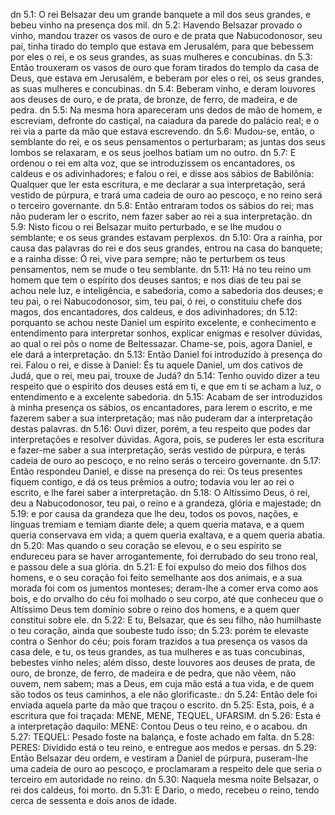 dn 5.1: O rei Belsazar deu um grande banquete a mil dos seus grandes, e bebeu vinho na presença dos mil.
dn 5.2: Havendo Belsazar provado o vinho, mandou trazer os vasos de ouro e de prata que Nabucodonosor, seu pai, tinha tirado do templo que estava em Jerusalém, para que bebessem por eles o rei, e os seus grandes, as suas mulheres e concubinas.
dn 5.3: Então trouxeram os vasos de ouro que foram tirados do templo da casa de Deus, que estava em Jerusalém, e beberam por eles o rei, os seus grandes, as suas mulheres e concubinas.
dn 5.4: Beberam vinho, e deram louvores aos deuses de ouro, e de prata, de bronze, de ferro, de madeira, e de pedra.
dn 5.5: Na mesma hora apareceram uns dedos de mão de homem, e escreviam, defronte do castiçal, na caiadura da parede do palácio real; e o rei via a parte da mão que estava escrevendo.
dn 5.6: Mudou-se, então, o semblante do rei, e os seus pensamentos o perturbaram; as juntas dos seus lombos se relaxaram, e os seus joelhos batiam um no outro.
dn 5.7: E ordenou o rei em alta voz, que se introduzissem os encantadores, os caldeus e os adivinhadores; e falou o rei, e disse aos sábios de Babilônia: Qualquer que ler esta escritura, e me declarar a sua interpretação, será vestido de púrpura, e trará uma cadeia de ouro ao pescoço, e no reino será o terceiro governante.
dn 5.8: Então entraram todos os sábios do rei; mas não puderam ler o escrito, nem fazer saber ao rei a sua interpretação.
dn 5.9: Nisto ficou o rei Belsazar muito perturbado, e se lhe mudou o semblante; e os seus grandes estavam perplexos.
dn 5.10: Ora a rainha, por causa das palavras do rei e dos seus grandes, entrou na casa do banquete; e a rainha disse: Ó rei, vive para sempre; não te perturbem os teus pensamentos, nem se mude o teu semblante.
dn 5.11: Há no teu reino um homem que tem o espírito dos deuses santos; e nos dias de teu pai se achou nele luz, e inteligência, e sabedoria, como a sabedoria dos deuses; e teu pai, o rei Nabucodonosor, sim, teu pai, ó rei, o constituiu chefe dos magos, dos encantadores, dos caldeus, e dos adivinhadores;
dn 5.12: porquanto se achou neste Daniel um espírito excelente, e conhecimento e entendimento para interpretar sonhos, explicar enigmas e resolver dúvidas, ao qual o rei pôs o nome de Beltessazar. Chame-se, pois, agora Daniel, e ele dará a interpretação.
dn 5.13: Então Daniel foi introduzido à presença do rei. Falou o rei, e disse à Daniel: És tu aquele Daniel, um dos cativos de Judá, que o rei, meu pai, trouxe de Judá?
dn 5.14: Tenho ouvido dizer a teu respeito que o espírito dos deuses está em ti, e que em ti se acham a luz, o entendimento e a excelente sabedoria.
dn 5.15: Acabam de ser introduzidos à minha presença os sábios, os encantadores, para lerem o escrito, e me fazerem saber a sua interpretação; mas não puderam dar a interpretação destas palavras.
dn 5.16: Ouvi dizer, porém, a teu respeito que podes dar interpretações e resolver dúvidas. Agora, pois, se puderes ler esta escritura e fazer-me saber a sua interpretação, serás vestido de púrpura, e terás cadeia de ouro ao pescoço, e no reino serás o terceiro governante.
dn 5.17: Então respondeu Daniel, e disse na presença do rei: Os teus presentes fiquem contigo, e dá os teus prêmios a outro; todavia vou ler ao rei o escrito, e lhe farei saber a interpretação.
dn 5.18: O Altíssimo Deus, ó rei, deu a Nabucodonosor, teu pai, o reino e a grandeza, glória e majestade;
dn 5.19: e por causa da grandeza que lhe deu, todos os povos, nações, e línguas tremiam e temiam diante dele; a quem queria matava, e a quem queria conservava em vida; a quem queria exaltava, e a quem queria abatia.
dn 5.20: Mas quando o seu coração se elevou, e o seu espírito se endureceu para se haver arrogantemente, foi derrubado do seu trono real, e passou dele a sua glória.
dn 5.21: E foi expulso do meio dos filhos dos homens, e o seu coração foi feito semelhante aos dos animais, e a sua morada foi com os jumentos monteses; deram-lhe a comer erva como aos bois, e do orvalho do céu foi molhado o seu corpo, até que conheceu que o Altíssimo Deus tem domínio sobre o reino dos homens, e a quem quer constitui sobre ele.
dn 5.22: E tu, Belsazar, que és seu filho, não humilhaste o teu coração, ainda que soubeste tudo isso;
dn 5.23: porém te elevaste contra o Senhor do céu; pois foram trazidos a tua presença os vasos da casa dele, e tu, os teus grandes, as tua mulheres e as tuas concubinas, bebestes vinho neles; além disso, deste louvores aos deuses de prata, de ouro, de bronze, de ferro, de madeira e de pedra, que não vêem, não ouvem, nem sabem; mas a Deus, em cuja mão está a tua vida, e de quem são todos os teus caminhos, a ele não glorificaste.:
dn 5.24: Então dele foi enviada aquela parte da mão que traçou o escrito.
dn 5.25: Esta, pois, é a escritura que foi traçada: MENE, MENE, TEQUEL, UFARSlM.
dn 5.26: Esta é a interpretação daquilo: MENE: Contou Deus o teu reino, e o acabou.
dn 5.27: TEQUEL: Pesado foste na balança, e foste achado em falta.
dn 5.28: PERES: Dividido está o teu reino, e entregue aos medos e persas.
dn 5.29: Então Belsazar deu ordem, e vestiram a Daniel de púrpura, puseram-lhe uma cadeia de ouro ao pescoço, e proclamaram a respeito dele que seria o terceiro em autoridade no reino.
dn 5.30: Naquela mesma noite Belsazar, o rei dos caldeus, foi morto.
dn 5.31: E Dario, o medo, recebeu o reino, tendo cerca de sessenta e dois anos de idade.
